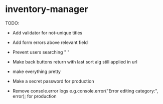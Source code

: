 # inventory-manager

TODO:

- Add validator for not-unique titles

- Add form errors above relevant field

- Prevent users searching " "
- Make back buttons return with last sort alg still applied in url

- make everything pretty

- Make a secret password for production
- Remove console.error logs e.g.console.error("Error editing category:", error); for production
